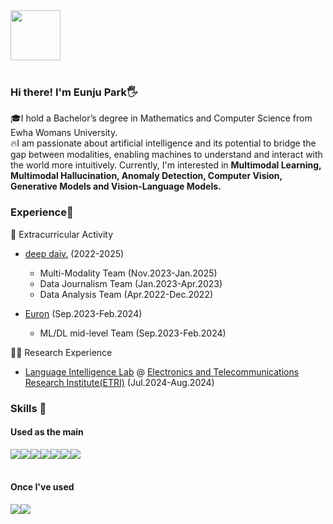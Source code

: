 <div align="left">
  <div style="display:flex; flex-direction:row;">
    <a href="mailto:pej0918@ewha.ac.kr">
        <img src="https://img.shields.io/badge/Gmail-EA4335?style=for-the-badge&logo=Gmail&logoColor=white" width="80px"> 
    </a>
</div>
<br>
  
### Hi there! I'm Eunju Park🖐️
🎓I hold a Bachelor’s degree in Mathematics and Computer Science from Ewha Womans University.
<br>
🔥I am passionate about artificial intelligence and its potential to bridge the gap between modalities, enabling machines to understand and interact with the world more intuitively. Currently, I'm interested in **Multimodal Learning, Multimodal Hallucination, Anomaly Detection, Computer Vision, Generative Models and Vision-Language Models.**

  
### Experience🔭     
🤹 Extracurricular Activity     
- [deep daiv.](https://deepdaiv.oopy.io/) (2022-2025)
  - Multi-Modality Team (Nov.2023-Jan.2025)
  - Data Journalism Team (Jan.2023-Apr.2023)
  - Data Analysis Team (Apr.2022-Dec.2022)

- [Euron](https://github.com/Ewha-Euron) (Sep.2023-Feb.2024)
  - ML/DL mid-level Team (Sep.2023-Feb.2024)

🧑‍💻 Research Experience   
- [Language Intelligence Lab](https://etri-xainlp.github.io/) @ [Electronics and Telecommunications Research Institute(ETRI)](https://www.etri.re.kr/eng/main/main.etri) (Jul.2024-Aug.2024)   

    
### Skills 🔨
#### Used as the  main
<div style="display:flex; flex-direction:row;">
    <img src="https://img.shields.io/badge/python-3776AB?style=flat-square&logo=python&logoColor=white"> 
    <img src="https://img.shields.io/badge/Pytorch-EE4C2C?style=flat&logo=pytorch&logoColor=white"/>
    <img src="https://img.shields.io/badge/MySQL-4479A1?style=flat&logo=mysql&logoColor=white"/>
    <img src="https://img.shields.io/badge/html5-E34F26?style=flat-square&logo=html5&logoColor=white"> 
    <img src="https://img.shields.io/badge/css-1572B6?style=flat-square&logo=css3&logoColor=white"> 
    <img src="https://img.shields.io/badge/javascript-F7DF1E?style=flat-square&logo=javascript&logoColor=black"> 
    <img src="https://img.shields.io/badge/bootstrap-7952B3?style=flat-square&logo=bootstrap&logoColor=white">
</div><br>

#### Once I've used
<div style="display:flex; flex-direction:row;">
      <img src="https://img.shields.io/badge/Java-007396?style=for-the-badge&logo=Java&logoColor=white"> 
    <!--<img src="https://img.shields.io/badge/Gradle-02303A?style=for-the-badge&logo=gradle&logoColor=white"> -->
    <img src="https://img.shields.io/badge/oracle-F80000?style=for-the-badge&logo=oracle&logoColor=white"> 
</div><br>
</div>
